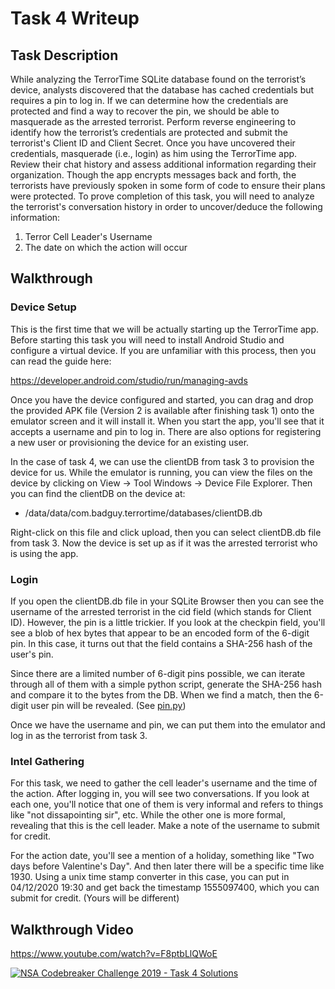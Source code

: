 # Task 4 Writeup

## Task Description

While analyzing the TerrorTime SQLite database found on the terrorist’s device, analysts discovered that the database has cached credentials but requires a pin to log in. If we can determine how the credentials are protected and find a way to recover the pin, we should be able to masquerade as the arrested terrorist. Perform reverse engineering to identify how the terrorist’s credentials are protected and submit the terrorist's Client ID and Client Secret. Once you have uncovered their credentials, masquerade (i.e., login) as him using the TerrorTime app. Review their chat history and assess additional information regarding their organization. Though the app encrypts messages back and forth, the terrorists have previously spoken in some form of code to ensure their plans were protected. To prove completion of this task, you will need to analyze the terrorist's conversation history in order to uncover/deduce the following information:

1. Terror Cell Leader's Username
1. The date on which the action will occur

## Walkthrough

### Device Setup

This is the first time that we will be actually starting up the TerrorTime app. Before starting this task you will need to install Android Studio and configure a virtual device. If you are unfamiliar with this process, then you can read the guide here:

https://developer.android.com/studio/run/managing-avds

Once you have the device configured and started, you can drag and drop the provided APK file (Version 2 is available after finishing task 1) onto the emulator screen and it will install it. When you start the app, you'll see that it accepts a username and pin to log in. There are also options for registering a new user or provisioning the device for an existing user.

In the case of task 4, we can use the clientDB from task 3 to provision the device for us. While the emulator is running, you can view the files on the device by clicking on View -> Tool Windows -> Device File Explorer. Then you can find the clientDB on the device at:

* /data/data/com.badguy.terrortime/databases/clientDB.db

Right-click on this file and click upload, then you can select clientDB.db file from task 3. Now the device is set up as if it was the arrested terrorist who is using the app.

### Login

If you open the clientDB.db file in your SQLite Browser then you can see the username of the arrested terrorist in the cid field (which stands for Client ID). However, the pin is a little trickier. If you look at the checkpin field, you'll see a blob of hex bytes that appear to be an encoded form of the 6-digit pin. In this case, it turns out that the field contains a SHA-256 hash of the user's pin.

Since there are a limited number of 6-digit pins possible, we can iterate through all of them with a simple python script, generate the SHA-256 hash and compare it to the bytes from the DB. When we find a match, then the 6-digit user pin will be revealed. (See [pin.py](pin.py))

Once we have the username and pin, we can put them into the emulator and log in as the terrorist from task 3.

### Intel Gathering

For this task, we need to gather the cell leader's username and the time of the action. After logging in, you will see two conversations. If you look at each one, you'll notice that one of them is very informal and refers to things like "not dissapointing sir", etc. While the other one is more formal, revealing that this is the cell leader. Make a note of the username to submit for credit.

For the action date, you'll see a mention of a holiday, something like "Two days before Valentine's Day". And then later there will be a specific time like 1930. Using a unix time stamp converter in this case, you can put in 04/12/2020 19:30 and get back the timestamp 1555097400, which you can submit for credit. (Yours will be different)

## Walkthrough Video
https://www.youtube.com/watch?v=F8ptbLlQWoE

[![NSA Codebreaker Challenge 2019 - Task 4 Solutions](https://img.youtube.com/vi/F8ptbLlQWoE/0.jpg)](https://www.youtube.com/watch?v=F8ptbLlQWoE)

